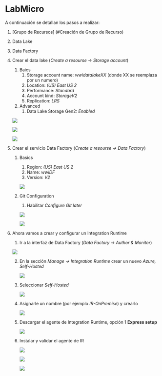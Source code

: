 # LabMicro

A continuación se detallan los pasos a realizar:

1. [Grupo de Recursos] (#Creación de Grupo de Recurso)
2. Data Lake
3. Data Factory



2. Crear el data lake (_Create a resourse -> Storage account_)
    1. Baics
        1. Storage account name: _wwidatalakeXX_ (donde XX se reemplaza por un numero)
        2. Location: _(US) East US 2_
        3. Performance: _Standard_
        4. Account kind: _StorageV2_
        5. Replication: _LRS_
     2. Advanced
        1. Data Lake Storage Gen2: _Enabled_
	
	<img src="images/DL_01.png"/><br/>
	
	<img src="images/DL_02.png"/><br/>
	
	<img src="images/DL_03.png"/><br/>
        
3. Crear el servicio Data Factory (_Create a resourse -> Data Factory_)
    1. Basics
        1. Region: _(US) East US 2_
        2. Name: _wwiDF_
        3. Version: _V2_
		
		<img src="images/DF_01.png"/><br/>
    
	2. Git Configuration
        1. Habilitar _Configure Git later_
		
		<img src="images/DF_02.png"/><br/>
		
		<img src="images/DF_03.png"/><br/>
        
4. Ahora vamos a crear y configurar un Integration Runtime 
    1. Ir a la interfaz de Data Factory (_Data Factory -> Author & Monitor_)
	
	<img src="images/DF_04.png"/><br/>
	
    2. En la sección _Manage -> Integration Runtime_ crear un nuevo _Azure, Self-Hosted_
	
		<img src="images/DF_05.png"/><br/>
		
    3. Seleccionar _Self-Hosted_
	
		<img src="images/DF_06.png"/><br/>
		
    4. Asignarle un nombre (por ejemplo _IR-OnPremise_) y crearlo
	
		<img src="images/DF_07.png"/><br/>
		
    5. Descargar el agente de Integration Runtime, opción 1 **Express setup**
	
		<img src="images/DF_08.png"/><br/>
		
	6. Instalar y validar el agente de IR
	
		<img src="images/IR_01.png"/><br/>
		
		<img src="images/IR_02.png"/><br/>
		
		<img src="images/IR_03.png"/><br/>
	
